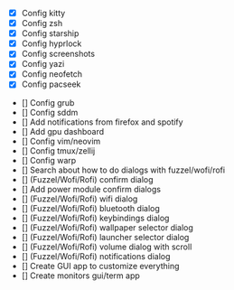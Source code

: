 - [x] Config kitty
- [x] Config zsh
- [x] Config starship
- [x] Config hyprlock
- [x] Config screenshots
- [x] Config yazi
- [x] Config neofetch
- [x] Config pacseek
- [] Config grub
- [] Config sddm
- [] Add notifications from firefox and spotify
- [] Add gpu dashboard
- [] Config vim/neovim
- [] Config tmux/zellij
- [] Config warp
- [] Search about how to do dialogs with fuzzel/wofi/rofi
- [] (Fuzzel/Wofi/Rofi) confirm dialog
- [] Add power module confirm dialogs
- [] (Fuzzel/Wofi/Rofi) wifi dialog
- [] (Fuzzel/Wofi/Rofi) bluetooth dialog
- [] (Fuzzel/Wofi/Rofi) keybindings dialog
- [] (Fuzzel/Wofi/Rofi) wallpaper selector dialog
- [] (Fuzzel/Wofi/Rofi) launcher selector dialog
- [] (Fuzzel/Wofi/Rofi) volume dialog with scroll
- [] (Fuzzel/Wofi/Rofi) notifications dialog
- [] Create GUI app to customize everything
- [] Create monitors gui/term app
